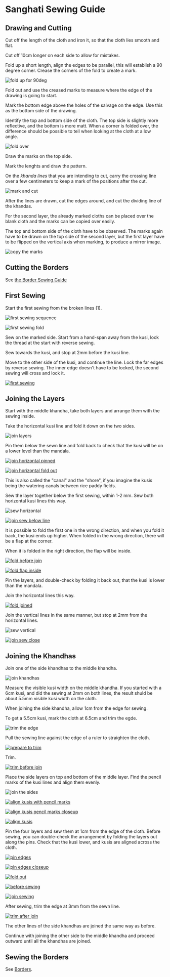 # Sanghati Sewing Guide

## Drawing and Cutting

Cut off the length of the cloth and iron it, so that the cloth lies smooth and flat.

Cut off 10cm longer on each side to allow for mistakes.

Fold up a short length, align the edges to be parallel, this will establish a 90
degree corner. Crease the corners of the fold to create a mark.

![fold up for 90deg](../../html/img/sanghati/figures/fold-up-for-90deg.jpg)

Fold out and use the creased marks to measure where the edge of the drawing is
going to start.

Mark the bottom edge above the holes of the salvage on the edge. Use this as the
bottom side of the drawing.

Identify the top and bottom side of the cloth. The top side is slightly more
reflective, and the bottom is more matt. When a corner is folded over, the
difference should be possible to tell when looking at the cloth at a low angle.

![fold over](../../html/img/sanghati/figures/fold-over-for-top-bottom.jpg)

Draw the marks on the top side.

Mark the lenghts and draw the pattern.

On the *khanda lines* that you are intending to cut, carry the crossing line
over a few centimeters to keep a mark of the positions after the cut.

![mark and cut](../../html/img/sanghati/figures/mark-and-cut.jpg)

After the lines are drawn, cut the edges around, and cut the dividing line of
the khandas.

For the second layer, the already marked cloths can be placed over the blank
cloth and the marks can be copied over easily.

The top and bottom side of the cloth have to be observed. The marks again have
to be drawn on the top side of the second layer, but the first layer have to be
flipped on the vertical axis when marking, to produce a mirror image.

![copy the marks](../../html/img/sanghati/figures/copy-the-marks.jpg)

## Cutting the Borders

See [the Border Sewing Guide](/#/en/borders)

## First Sewing

Start the first sewing from the broken lines (1).

![first sewing sequence](../../html/img/sanghati/figures/first-sewing-sequence.jpg)

![first sewing fold](../../html/img/sanghati/figures/first-sewing-fold.jpg)

Sew on the marked side. Start from a hand-span away from the kusi, lock the
thread at the start with reverse sewing.

Sew towards the kusi, and stop at 2mm before the kusi line.

Move to the other side of the kusi, and continue the line. Lock the far edges by
reverse sewing. The inner edge doesn't have to be locked, the second sewing will
cross and lock it.

[![first sewing](../../html/img/sanghati/photos/first-sewing-w500.jpg)](../../html/img/sanghati/photos/first-sewing-orig.jpg)

## Joining the Layers

Start with the middle khandha, take both layers and arrange them with the sewing inside.

Take the horizontal kusi line and fold it down on the two sides.

![join layers](../../html/img/sanghati/figures/join-layers.jpg)

Pin them below the sewn line and fold back to check that the kusi will be on a
lower level than the mandala.

[![join horizontal pinned](../../html/img/sanghati/photos/join-horizontal-pinned-w500.jpg)](../../html/img/borders/photos/join-horizontal-pinned-orig.jpg)

[![join horizontal fold out](../../html/img/sanghati/photos/join-horizontal-fold-out-w500.jpg)](../../html/img/borders/photos/join-horizontal-fold-out-orig.jpg)

This is also called the "canal" and the "shore", if you imagine the kusis being
the watering canals between rice paddy fields.

Sew the layer together below the first sewing, within 1-2 mm. Sew both
horizontal kusi lines this way.

![sew horizontal](../../html/img/sanghati/figures/sew-horizontal-lines.jpg)

[![join sew below line](../../html/img/sanghati/photos/join-sew-below-line-w500.jpg)](../../html/img/borders/photos/join-sew-below-line-orig.jpg)

It is possible to fold the first one in the wrong direction, and when you fold
it back, the kusi ends up higher. When folded in the wrong direction, there will
be a flap at the corner.

When it is folded in the right direction, the flap will be inside.

[![fold before join](../../html/img/sanghati/photos/fold-before-join-w500.jpg)](../../html/img/borders/photos/fold-before-join-orig.jpg)

[![fold flap inside](../../html/img/sanghati/photos/fold-flap-inside-w500.jpg)](../../html/img/borders/photos/fold-flap-inside-orig.jpg)

Pin the layers, and double-check by folding it back out, that the kusi is lower
than the mandala.

Join the horizontal lines this way.

[![fold joined](../../html/img/sanghati/photos/fold-joined-w500.jpg)](../../html/img/borders/photos/fold-joined-orig.jpg)

Join the vertical lines in the same manner, but stop at 2mm from the horizontal lines.

![sew vertical](../../html/img/sanghati/figures/sew-vertical-lines.jpg)

[![join sew close](../../html/img/sanghati/photos/join-sew-close-w500.jpg)](../../html/img/borders/photos/join-sew-close-orig.jpg)

## Joining the Khandhas

Join one of the side khandhas to the middle khandha.

![join khandhas](../../html/img/sanghati/figures/join-khandhas.jpg)

Measure the visible kusi width on the middle khandha. If you started with a 6cm
kusi, and did the sewing at 2mm on both lines, the result shuld be about 5.5mm
visible kusi width on the cloth.

When joining the side khandha, allow 1cm from the edge for sewing.

To get a 5.5cm kusi, mark the cloth at 6.5cm and trim the egde.

![trim the edge](../../html/img/sanghati/figures/trim-the-edge.jpg)

Pull the sewing line against the edge of a ruler to straighten the cloth.

[![prepare to trim](../../html/img/sanghati/photos/khandhas-prepare-to-trim-w500.jpg)](../../html/img/borders/photos/khandhas-prepare-to-trim-orig.jpg)

Trim.

[![trim before join](../../html/img/sanghati/photos/khandhas-trim-before-join-w500.jpg)](../../html/img/borders/photos/khandhas-trim-before-join-orig.jpg)

Place the side layers on top and bottom of the middle layer. Find the pencil
marks of the kusi lines and align them evenly.

![join the sides](../../html/img/sanghati/figures/join-sides.jpg)

[![align kusis with pencil marks](../../html/img/sanghati/photos/khandhas-align-kusis-pencil-mark-w500.jpg)](../../html/img/borders/photos/khandhas-align-kusis-pencil-mark-orig.jpg)

[![align kusis pencil marks closeup](../../html/img/sanghati/photos/khandhas-align-kusis-pencil-mark-closeup-w500.jpg)](../../html/img/borders/photos/khandhas-align-kusis-pencil-mark-closeup-orig.jpg)

[![align kusis](../../html/img/sanghati/photos/khandhas-align-kusis-w500.jpg)](../../html/img/borders/photos/khandhas-align-kusis-orig.jpg)

Pin the four layers and sew them at 1cm from the edge of the cloth. Before
sewing, you can double-check the arrangement by folding the layers out along the
pins. Check that the kusi lower, and kusis are aligned across the cloth.

[![pin edges](../../html/img/sanghati/photos/khandhas-pin-edges-w500.jpg)](../../html/img/borders/photos/khandhas-pin-edges-orig.jpg)

[![pin edges closeup](../../html/img/sanghati/photos/khandhas-pin-edges-closeup-w500.jpg)](../../html/img/borders/photos/khandhas-pin-edges-closeup-orig.jpg)

[![fold out](../../html/img/sanghati/photos/khandhas-fold-out-w500.jpg)](../../html/img/borders/photos/khandhas-fold-out-orig.jpg)

[![before sewing](../../html/img/sanghati/photos/khandhas-before-sewing-w500.jpg)](../../html/img/borders/photos/khandhas-before-sewing-orig.jpg)

[![join sewing](../../html/img/sanghati/photos/khandhas-join-sewing-w500.jpg)](../../html/img/borders/photos/khandhas-join-sewing-orig.jpg)

After sewing, trim the edge at 3mm from the sewn line.

[![trim after join](../../html/img/sanghati/photos/khandhas-trim-after-join-w500.jpg)](../../html/img/borders/photos/khandhas-trim-after-join-orig.jpg)

The other lines of the side khandhas are joined the same way as before.

Continue with joining the other side to the middle khandha and proceed outward
until all the khandhas are joined.

## Sewing the Borders

See [Borders](/#/en/borders).


